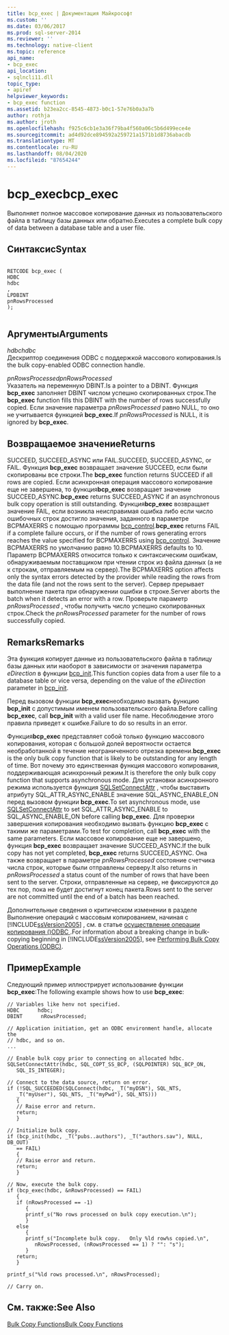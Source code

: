 ```yaml
---
title: bcp_exec | Документация Майкрософт
ms.custom: ''
ms.date: 03/06/2017
ms.prod: sql-server-2014
ms.reviewer: ''
ms.technology: native-client
ms.topic: reference
api_name:
- bcp_exec
api_location:
- sqlncli11.dll
topic_type:
- apiref
helpviewer_keywords:
- bcp_exec function
ms.assetid: b23ea2cc-8545-4873-b0c1-57e76b0a3a7b
author: rothja
ms.author: jroth
ms.openlocfilehash: f925c6cb1e3a36f79ba4f560a06c5b6d499ece4e
ms.sourcegitcommit: ad4d92dce894592a259721a1571b1d8736abacdb
ms.translationtype: MT
ms.contentlocale: ru-RU
ms.lasthandoff: 08/04/2020
ms.locfileid: "87654244"
---
```

# <a name="bcp_exec"></a><span data-ttu-id="630a6-102">bcp_exec</span><span class="sxs-lookup"><span data-stu-id="630a6-102">bcp_exec</span></span>
  <span data-ttu-id="630a6-103">Выполняет полное массовое копирование данных из пользовательского файла в таблицу базы данных или обратно.</span><span class="sxs-lookup"><span data-stu-id="630a6-103">Executes a complete bulk copy of data between a database table and a user file.</span></span>  
  
## <a name="syntax"></a><span data-ttu-id="630a6-104">Синтаксис</span><span class="sxs-lookup"><span data-stu-id="630a6-104">Syntax</span></span>  
  
```  
  
RETCODE bcp_exec (  
HDBC   
hdbc  
,  
LPDBINT   
pnRowsProcessed  
);  
  
```  
  
## <a name="arguments"></a><span data-ttu-id="630a6-105">Аргументы</span><span class="sxs-lookup"><span data-stu-id="630a6-105">Arguments</span></span>  
 <span data-ttu-id="630a6-106">*hdbc*</span><span class="sxs-lookup"><span data-stu-id="630a6-106">*hdbc*</span></span>  
 <span data-ttu-id="630a6-107">Дескриптор соединения ODBC с поддержкой массового копирования.</span><span class="sxs-lookup"><span data-stu-id="630a6-107">Is the bulk copy-enabled ODBC connection handle.</span></span>  
  
 <span data-ttu-id="630a6-108">*pnRowsProcessed*</span><span class="sxs-lookup"><span data-stu-id="630a6-108">*pnRowsProcessed*</span></span>  
 <span data-ttu-id="630a6-109">Указатель на переменную DBINT.</span><span class="sxs-lookup"><span data-stu-id="630a6-109">Is a pointer to a DBINT.</span></span> <span data-ttu-id="630a6-110">Функция **bcp_exec** заполняет DBINT числом успешно скопированных строк.</span><span class="sxs-lookup"><span data-stu-id="630a6-110">The **bcp_exec** function fills this DBINT with the number of rows successfully copied.</span></span> <span data-ttu-id="630a6-111">Если значение параметра *pnRowsProcessed* равно NULL, то оно не учитывается функцией **bcp_exec**.</span><span class="sxs-lookup"><span data-stu-id="630a6-111">If *pnRowsProcessed* is NULL, it is ignored by **bcp_exec**.</span></span>  
  
## <a name="returns"></a><span data-ttu-id="630a6-112">Возвращаемое значение</span><span class="sxs-lookup"><span data-stu-id="630a6-112">Returns</span></span>  
 <span data-ttu-id="630a6-113">SUCCEED, SUCCEED_ASYNC или FAIL.</span><span class="sxs-lookup"><span data-stu-id="630a6-113">SUCCEED, SUCCEED_ASYNC, or FAIL.</span></span> <span data-ttu-id="630a6-114">Функция **bcp_exec** возвращает значение SUCCEED, если были скопированы все строки.</span><span class="sxs-lookup"><span data-stu-id="630a6-114">The **bcp_exec** function returns SUCCEED if all rows are copied.</span></span> <span data-ttu-id="630a6-115">Если асинхронная операция массового копирование еще не завершена, то функция**bcp_exec** возвращает значение SUCCEED_ASYNC.</span><span class="sxs-lookup"><span data-stu-id="630a6-115">**bcp_exec** returns SUCCEED_ASYNC if an asynchronous bulk copy operation is still outstanding.</span></span> <span data-ttu-id="630a6-116">Функция**bcp_exec** возвращает значение FAIL, если возникла неисправимая ошибка либо если число ошибочных строк достигло значения, заданного в параметре BCPMAXERRS с помощью программы [bcp_control](bcp-control.md).</span><span class="sxs-lookup"><span data-stu-id="630a6-116">**bcp_exec** returns FAIL if a complete failure occurs, or if the number of rows generating errors reaches the value specified for BCPMAXERRS using [bcp_control](bcp-control.md).</span></span> <span data-ttu-id="630a6-117">Значение BCPMAXERRS по умолчанию равно 10.</span><span class="sxs-lookup"><span data-stu-id="630a6-117">BCPMAXERRS defaults to 10.</span></span> <span data-ttu-id="630a6-118">Параметр BCPMAXERRS относится только к синтаксическим ошибкам, обнаруживаемым поставщиком при чтении строк из файла данных (а не к строкам, отправляемым на сервер).</span><span class="sxs-lookup"><span data-stu-id="630a6-118">The BCPMAXERRS option affects only the syntax errors detected by the provider while reading the rows from the data file (and not the rows sent to the server).</span></span> <span data-ttu-id="630a6-119">Сервер прерывает выполнение пакета при обнаружении ошибки в строке.</span><span class="sxs-lookup"><span data-stu-id="630a6-119">Server aborts the batch when it detects an error with a row.</span></span> <span data-ttu-id="630a6-120">Проверьте параметр *pnRowsProcessed* , чтобы получить число успешно скопированных строк.</span><span class="sxs-lookup"><span data-stu-id="630a6-120">Check the *pnRowsProcessed* parameter for the number of rows successfully copied.</span></span>  
  
## <a name="remarks"></a><span data-ttu-id="630a6-121">Remarks</span><span class="sxs-lookup"><span data-stu-id="630a6-121">Remarks</span></span>  
 <span data-ttu-id="630a6-122">Эта функция копирует данные из пользовательского файла в таблицу базы данных или наоборот в зависимости от значения параметра *eDirection* в функции [bcp_init](bcp-init.md).</span><span class="sxs-lookup"><span data-stu-id="630a6-122">This function copies data from a user file to a database table or vice versa, depending on the value of the *eDirection* parameter in [bcp_init](bcp-init.md).</span></span>  
  
 <span data-ttu-id="630a6-123">Перед вызовом функции **bcp_exec**необходимо вызвать функцию **bcp_init** с допустимым именем пользовательского файла.</span><span class="sxs-lookup"><span data-stu-id="630a6-123">Before calling **bcp_exec**, call **bcp_init** with a valid user file name.</span></span> <span data-ttu-id="630a6-124">Несоблюдение этого правила приведет к ошибке.</span><span class="sxs-lookup"><span data-stu-id="630a6-124">Failure to do so results in an error.</span></span>  
  
 <span data-ttu-id="630a6-125">Функция**bcp_exec** представляет собой только функцию массового копирования, которая с большой долей вероятности остается необработанной в течение неограниченного отрезка времени.</span><span class="sxs-lookup"><span data-stu-id="630a6-125">**bcp_exec** is the only bulk copy function that is likely to be outstanding for any length of time.</span></span> <span data-ttu-id="630a6-126">Вот почему это единственная функция массового копирования, поддерживающая асинхронный режим.</span><span class="sxs-lookup"><span data-stu-id="630a6-126">It is therefore the only bulk copy function that supports asynchronous mode.</span></span> <span data-ttu-id="630a6-127">Для установки асинхронного режима используется функция [SQLSetConnectAttr](../native-client-odbc-api/sqlsetconnectattr.md) , чтобы выставить атрибуту SQL_ATTR_ASYNC_ENABLE значение SQL_ASYNC_ENABLE_ON перед вызовом функции **bcp_exec**.</span><span class="sxs-lookup"><span data-stu-id="630a6-127">To set asynchronous mode, use [SQLSetConnectAttr](../native-client-odbc-api/sqlsetconnectattr.md) to set SQL_ATTR_ASYNC_ENABLE to SQL_ASYNC_ENABLE_ON before calling **bcp_exec**.</span></span> <span data-ttu-id="630a6-128">Для проверки завершения копирования необходимо вызвать функцию **bcp_exec** с такими же параметрами.</span><span class="sxs-lookup"><span data-stu-id="630a6-128">To test for completion, call **bcp_exec** with the same parameters.</span></span> <span data-ttu-id="630a6-129">Если массовое копирование еще не завершено, функция **bcp_exec** возвращает значение SUCCEED_ASYNC.</span><span class="sxs-lookup"><span data-stu-id="630a6-129">If the bulk copy has not yet completed, **bcp_exec** returns SUCCEED_ASYNC.</span></span> <span data-ttu-id="630a6-130">Она также возвращает в параметре *pnRowsProcessed* состояние счетчика числа строк, которые были отправлены серверу.</span><span class="sxs-lookup"><span data-stu-id="630a6-130">It also returns in *pnRowsProcessed* a status count of the number of rows that have been sent to the server.</span></span> <span data-ttu-id="630a6-131">Строки, отправленные на сервер, не фиксируются до тех пор, пока не будет достигнут конец пакета.</span><span class="sxs-lookup"><span data-stu-id="630a6-131">Rows sent to the server are not committed until the end of a batch has been reached.</span></span>  
  
 <span data-ttu-id="630a6-132">Дополнительные сведения о критическом изменении в разделе Выполнение операций с массовым копированием, начиная с [!INCLUDE[ssVersion2005](../../includes/ssversion2005-md.md)] , см. в статье [осуществление операции копирования &#40;&#41;ODBC ](../native-client-odbc-bulk-copy-operations/performing-bulk-copy-operations-odbc.md).</span><span class="sxs-lookup"><span data-stu-id="630a6-132">For information about a breaking change in bulk-copying beginning in [!INCLUDE[ssVersion2005](../../includes/ssversion2005-md.md)], see [Performing Bulk Copy Operations &#40;ODBC&#41;](../native-client-odbc-bulk-copy-operations/performing-bulk-copy-operations-odbc.md).</span></span>  
  
## <a name="example"></a><span data-ttu-id="630a6-133">Пример</span><span class="sxs-lookup"><span data-stu-id="630a6-133">Example</span></span>  
 <span data-ttu-id="630a6-134">Следующий пример иллюстрирует использование функции **bcp_exec**:</span><span class="sxs-lookup"><span data-stu-id="630a6-134">The following example shows how to use **bcp_exec**:</span></span>  
  
```  
// Variables like henv not specified.  
HDBC      hdbc;  
DBINT      nRowsProcessed;  
  
// Application initiation, get an ODBC environment handle, allocate the  
// hdbc, and so on.  
...   
  
// Enable bulk copy prior to connecting on allocated hdbc.  
SQLSetConnectAttr(hdbc, SQL_COPT_SS_BCP, (SQLPOINTER) SQL_BCP_ON,  
   SQL_IS_INTEGER);  
  
// Connect to the data source, return on error.  
if (!SQL_SUCCEEDED(SQLConnect(hdbc, _T("myDSN"), SQL_NTS,  
   _T("myUser"), SQL_NTS, _T("myPwd"), SQL_NTS)))  
   {  
   // Raise error and return.  
   return;  
   }  
  
// Initialize bulk copy.   
if (bcp_init(hdbc, _T("pubs..authors"), _T("authors.sav"), NULL, DB_OUT)  
   == FAIL)  
   {  
   // Raise error and return.  
   return;  
   }  
  
// Now, execute the bulk copy.   
if (bcp_exec(hdbc, &nRowsProcessed) == FAIL)  
   {  
   if (nRowsProcessed == -1)  
      {  
      printf_s("No rows processed on bulk copy execution.\n");  
      }  
   else  
      {  
      printf_s("Incomplete bulk copy.   Only %ld row%s copied.\n",  
         nRowsProcessed, (nRowsProcessed == 1) ? "": "s");  
      }  
   return;  
   }  
  
printf_s("%ld rows processed.\n", nRowsProcessed);  
  
// Carry on.  
```  
  
## <a name="see-also"></a><span data-ttu-id="630a6-135">См. также:</span><span class="sxs-lookup"><span data-stu-id="630a6-135">See Also</span></span>  
 [<span data-ttu-id="630a6-136">Bulk Copy Functions</span><span class="sxs-lookup"><span data-stu-id="630a6-136">Bulk Copy Functions</span></span>](sql-server-driver-extensions-bulk-copy-functions.md)  
  
  
